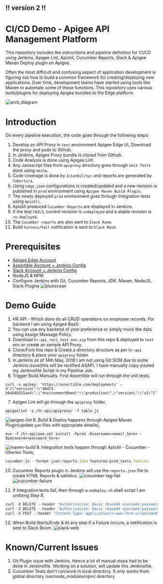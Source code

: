 ## !! version 2 !!
# CI/CD Demo - Apigee API Management Platform
This repository includes the instructions and pipeline definition for CI/CD using Jenkins, Apigee Lint, Apickli, Cucumber Reports, Slack & Apigee Maven Deploy plugin on Apigee.

Often the most difficult and confusing aspect of application development is figuring out how to build a common framework for creating/deploying new applications. Over time, development teams have started using tools like Maven to automate some of these functions. This repository uses various tools/plugins for deploying Apigee bundles to the Edge platform.

![arch_diagram](https://user-images.githubusercontent.com/28925814/61081996-2bbd4100-a446-11e9-9b5e-8cbd8d6801cb.png)

# Introduction
On every pipeline execution, the code goes through the following steps:
1. Develop an API Proxy in `test` environment Apigee Edge UI, Download the proxy and push to Github. 
2. In Jenkins, Apigee Proxy bundle is cloned from Github.
3. Code Analysis is done using Apigee Lint.
4. Any Javascript files from `apiproxy` directory goes through `Unit Tests` done using `mocha`.
5. Code coverage is done by `Istanbul/nyc` and reports are generated by `Cobertura`.
6. Using `edge.json` configurations is created/updated and a new revision is published in `prod` environment using `Apigee Maven Build Plugin`.
7. The newly deployed `prod` environment goes through Integration tests using `Apickli`.
8. Apickli produced `Cucumber Reports` are displayed in Jenkins.
9. If the test `FAILS`, current revision is `undeployed` and a stable revision is `re-deployed`.
10. The `Cucumber reports` are also sent to `Slack Room`.
11. Build `Success/Fail` notification is sent to `Slack Room`.

# Prerequisites
* [Apigee Edge Account](https://login.apigee.com/login)
* [Assertible Account + Jenkins Config](https://assertible.com/blog/automated-api-testing-with-jenkins)
* [Slack Account + Jenkins Config](https://wiki.jenkins.io/display/JENKINS/Slack+Plugin)
* NodeJS & NPM
* Configure Jenkins with Git, Cucumber Reports, JDK, Maven, NodeJS, Slack Plugins
![blueocean](https://user-images.githubusercontent.com/28925814/40007507-9e76a9cc-57ba-11e8-9064-e7a0064227ac.jpg)

# Demo Guide
1. HR API - Which does do all CRUD operations on employee records. For backend I am using Apigee BaaS.
2. You can use any backend of your preference or simply mock the data using Assign Message Policy.
3. Download `hr-api_rev1_test_env.zip` from this repo & deployed to `test` env or create an sample API Proxy.
4. Clone/Fork this repo & Create a directory structure as per `hr-api` directory & place your `apiproxy` folder.
5. In Jenkins as of 14th May, 2018 I am not using Git SCM due to some Jenkins issue(this will be rectified ASAP). I have manually copy-pasted my Jenkinsfile Script in my Pipeline Job.
6. Trigger Build Manually. First Assertible will run through the unit tests.
```
curl -u apikey: 'https://assertible.com/deployments' -d'{\"service\":\"d8d73-b0a94b325ae4\",\"environmentName\":\"production\",\"version\":\"v1\"}'
```
7. Apigee Lint will go through the `apiproxy` folder,
```node
apigeelint -s /hr-api/apiproxy/ -f table.js
```
![apigee-lint](https://user-images.githubusercontent.com/28925814/40007499-98bd6dfe-57ba-11e8-8d95-ba09a6000039.jpg)
8. Build & Deploy happens through Apigee Maven Plugin(update `pom` files with appropiate details),
```maven
mvn -f /hr-api/pom.xml install -Pprod -Dusername=<email_here> -Dpassword=<password_here>
```
![maven-build](https://user-images.githubusercontent.com/28925814/40007503-9ba8be74-57ba-11e8-921f-b556a4048c77.jpg)
9. Integration tests happen through Apickli - Cucumber - Gherkin Tests,
```javascript
cucumber-js --format json:reports.json features/prod_tests.feature
```
10. Cucumber Reports plugin in Jenkins will use the `reports.json` file to create HTML Reports & satistics.
![cucumber-tag-fail](https://user-images.githubusercontent.com/28925814/40005985-e5518528-57b6-11e8-85e8-2327449d84a6.jpg)
![cucumber-failure](https://user-images.githubusercontent.com/28925814/40005994-ea8f5b0a-57b6-11e8-8655-6222d806154e.jpg)

11. If Integration tests fail, then through a `undeploy.sh` shell script I am undoing _Step 8_.
```javascript
curl -X DELETE --header "Authorization: Basic <base64 username:password>" "https://api.enterprise.apigee.com/v1/organizations/$org_name/environments/$env_name/apis/$api_name/revisions/$rev_num/deployments"
curl -X DELETE --header "Authorization: Basic <base64 username:password>" "https://api.enterprise.apigee.com/v1/organizations/$org_name/apis/$api_name/revisions/$rev_num"
curl -X POST --header "Content-Type: application/x-www-form-urlencoded" --header "Authorization: Basic <base64 username:password>" "https://api.enterprise.apigee.com/v1/organizations/$org_name/environments/$env_name/apis/$api_name/revisions/$pre_rev/deployments"
```
12. When Build Starts/Ends & At any step if a Failure occurs, a notification is sent to Slack Room.
![slack-web](https://user-images.githubusercontent.com/28925814/40006639-7e98897e-57b8-11e8-85ac-9dd9022b7773.jpg)

# Known/Current Issues
1. Git Plugin issue with Jenkins. Hence a lot of manual steps had to be done in Jenkinsfile. Working on a solution, will update this Jenkinsfile.
2. Cucumber Tests don't run/work in local directory. It only works from global directory /usr/node_modules/npm/ directory
